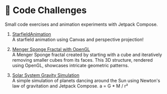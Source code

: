 # 🚀 Code Challenges

Small code exercises and animation experiments with Jetpack Compose.

1. [StarfieldAnimation](./app/src/main/java/com/emresarac/codechallanges/challanges/StarfieldSimulation.kt)  
   A starfield animation using Canvas and perspective projection!

2. [Menger Sponge Fractal with OpenGL](./app/src/main/java/com/emresarac/codechallanges/challanges/MengerSpongeFractalOpenGL.kt)  
   A Menger Sponge fractal created by starting with a cube and iteratively removing smaller cubes from its faces. This 3D structure, rendered using OpenGL, showcases intricate geometric patterns.

3. [Solar System Gravity Simulation](./app/src/main/java/com/emresarac/codechallanges/challanges/SolarSystemWithMutualGravitySimulation.kt)  
   A simple simulation of planets dancing around the Sun using Newton's law of gravitation and Jetpack Compose. a = G * M / r²

